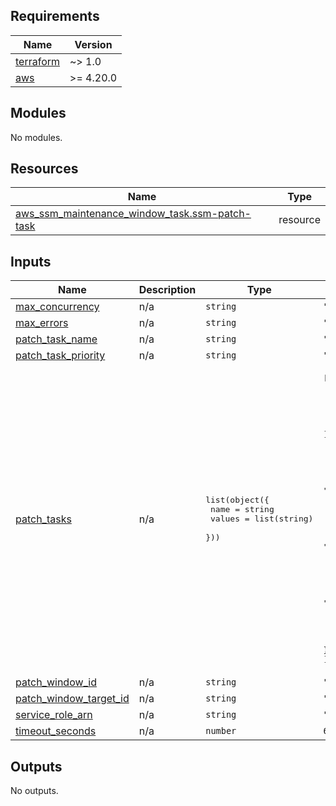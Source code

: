 <!-- BEGIN_TF_DOCS -->
## Requirements

| Name | Version |
|------|---------|
| <a name="requirement_terraform"></a> [terraform](#requirement\_terraform) | ~> 1.0 |
| <a name="requirement_aws"></a> [aws](#requirement\_aws) | >= 4.20.0 |

## Modules

No modules.

## Resources

| Name | Type |
|------|------|
| [aws_ssm_maintenance_window_task.ssm-patch-task](https://registry.terraform.io/providers/hashicorp/aws/latest/docs/resources/ssm_maintenance_window_task) | resource |

## Inputs

| Name | Description | Type | Default | Required |
|------|-------------|------|---------|:--------:|
| <a name="input_max_concurrency"></a> [max\_concurrency](#input\_max\_concurrency) | n/a | `string` | `"null"` | no |
| <a name="input_max_errors"></a> [max\_errors](#input\_max\_errors) | n/a | `string` | `"null"` | no |
| <a name="input_patch_task_name"></a> [patch\_task\_name](#input\_patch\_task\_name) | n/a | `string` | `"null"` | no |
| <a name="input_patch_task_priority"></a> [patch\_task\_priority](#input\_patch\_task\_priority) | n/a | `string` | `"null"` | no |
| <a name="input_patch_tasks"></a> [patch\_tasks](#input\_patch\_tasks) | n/a | <pre>list(object({<br>    name = string<br>    values = list(string)<br>  }))</pre> | <pre>[<br>  {<br>    "name": "Operation",<br>    "values": [<br>      "Scan"<br>    ]<br>  },<br>  {<br>    "name": "RebootOption",<br>    "values": [<br>      "NoReboot"<br>    ]<br>  },<br>  {<br>    "name": "PreInstallHookDocName",<br>    "values": [<br>      "AWS-Noop"<br>    ]<br>  },<br>  {<br>    "name": "PostInstallHookDocName",<br>    "values": [<br>      "AWS-Noop"<br>    ]<br>  }<br>]</pre> | no |
| <a name="input_patch_window_id"></a> [patch\_window\_id](#input\_patch\_window\_id) | n/a | `string` | `"null"` | no |
| <a name="input_patch_window_target_id"></a> [patch\_window\_target\_id](#input\_patch\_window\_target\_id) | n/a | `string` | `"null"` | no |
| <a name="input_service_role_arn"></a> [service\_role\_arn](#input\_service\_role\_arn) | n/a | `string` | `"null"` | no |
| <a name="input_timeout_seconds"></a> [timeout\_seconds](#input\_timeout\_seconds) | n/a | `number` | `600` | no |

## Outputs

No outputs.
<!-- END_TF_DOCS -->